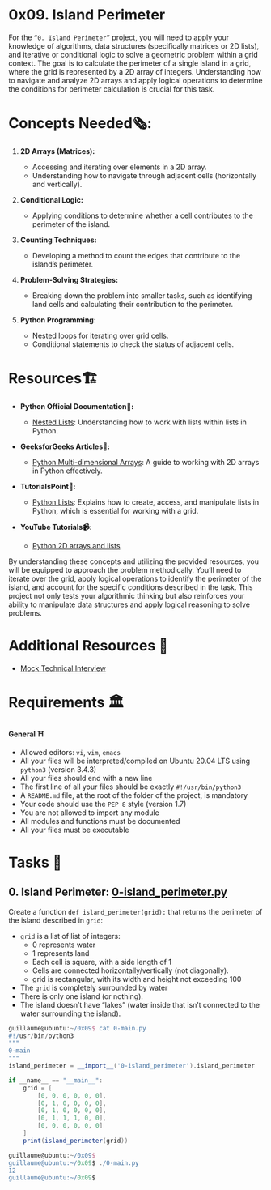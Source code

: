 # 0x09. Island Perimeter
For the `“0. Island Perimeter”` project, you will need to apply your knowledge of algorithms, data structures (specifically matrices or 2D lists), and iterative or conditional logic to solve a geometric problem within a grid context. The goal is to calculate the perimeter of a single island in a grid, where the grid is represented by a 2D array of integers. Understanding how to navigate and analyze 2D arrays and apply logical operations to determine the conditions for perimeter calculation is crucial for this task.

# Concepts Needed🗞️:
1. **2D Arrays (Matrices):**

    * Accessing and iterating over elements in a 2D array.
    * Understanding how to navigate through adjacent cells (horizontally and vertically).

2. **Conditional Logic:**

    * Applying conditions to determine whether a cell contributes to the perimeter of the island.

3. **Counting Techniques:**

    * Developing a method to count the edges that contribute to the island’s perimeter.

4. **Problem-Solving Strategies:**

    * Breaking down the problem into smaller tasks, such as identifying land cells and calculating their contribution to the perimeter.

5. **Python Programming:**

    * Nested loops for iterating over grid cells.
    * Conditional statements to check the status of adjacent cells.

# Resources🏗️
* **Python Official Documentation🐍:**
    * [Nested Lists](https://docs.python.org/3/tutorial/datastructures.html#nested-list-comprehensions): Understanding how to work with lists within lists in Python.

* **GeeksforGeeks Articles📰:**
    * [Python Multi-dimensional Arrays](https://www.geeksforgeeks.org/python-using-2d-arrays-lists-the-right-way/): A guide to working with 2D arrays in Python effectively.

* **TutorialsPoint📝:**
    * [Python Lists](https://www.tutorialspoint.com/python/python_lists.htm): Explains how to create, access, and manipulate lists in Python, which is essential for working with a grid.

* **YouTube Tutorials📹:**
    * [Python 2D arrays and lists](https://www.youtube.com/watch?v=aNzepGawwCI)

By understanding these concepts and utilizing the provided resources, you will be equipped to approach the problem methodically. You’ll need to iterate over the grid, apply logical operations to identify the perimeter of the island, and account for the specific conditions described in the task. This project not only tests your algorithmic thinking but also reinforces your ability to manipulate data structures and apply logical reasoning to solve problems.

# Additional Resources 🏣
* [Mock Technical Interview](https://www.youtube.com/watch?v=fFgEM6CMQc4)

# Requirements 🏛️
<b>General ⛩️</b>

* Allowed editors: `vi`, `vim`, `emacs`
* All your files will be interpreted/compiled on Ubuntu 20.04 LTS using `python3` (version 3.4.3)
* All your files should end with a new line
* The first line of all your files should be exactly `#!/usr/bin/python3`
* A `README.md` file, at the root of the folder of the project, is mandatory
* Your code should use the `PEP 8` style (version 1.7)
* You are not allowed to import any module
* All modules and functions must be documented
* All your files must be executable

# Tasks 📃
## 0. Island Perimeter: [0-island_perimeter.py](0-island_perimeter.py)
Create a function `def island_perimeter(grid):` that returns the perimeter of the island described in `grid`:

* `grid` is a list of list of integers:
   * 0 represents water
   * 1 represents land
   * Each cell is square, with a side length of 1
   * Cells are connected horizontally/vertically (not diagonally).
   * grid is rectangular, with its width and height not exceeding 100
* The `grid` is completely surrounded by water
* There is only one island (or nothing).
* The island doesn’t have “lakes” (water inside that isn’t connected to the water surrounding the island).

```groovy
guillaume@ubuntu:~/0x09$ cat 0-main.py
#!/usr/bin/python3
"""
0-main
"""
island_perimeter = __import__('0-island_perimeter').island_perimeter

if __name__ == "__main__":
    grid = [
        [0, 0, 0, 0, 0, 0],
        [0, 1, 0, 0, 0, 0],
        [0, 1, 0, 0, 0, 0],
        [0, 1, 1, 1, 0, 0],
        [0, 0, 0, 0, 0, 0]
    ]
    print(island_perimeter(grid))

guillaume@ubuntu:~/0x09$ 
guillaume@ubuntu:~/0x09$ ./0-main.py
12
guillaume@ubuntu:~/0x09$
```
